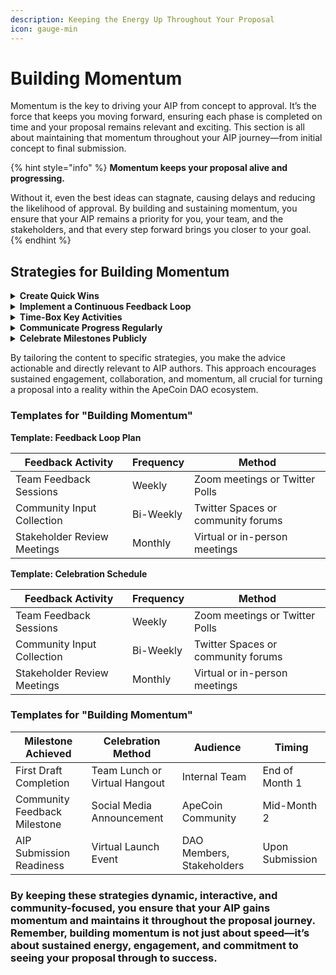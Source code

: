 ```yaml
---
description: Keeping the Energy Up Throughout Your Proposal
icon: gauge-min
---
```


# Building Momentum

Momentum is the key to driving your AIP from concept to approval. It’s the force that keeps you moving forward, ensuring each phase is completed on time and your proposal remains relevant and exciting. This section is all about maintaining that momentum throughout your AIP journey—from initial concept to final submission.

{% hint style="info" %}
**Momentum keeps your proposal alive and progressing.**&#x20;

Without it, even the best ideas can stagnate, causing delays and reducing the likelihood of approval. By building and sustaining momentum, you ensure that your AIP remains a priority for you, your team, and the stakeholders, and that every step forward brings you closer to your goal.
{% endhint %}

## Strategies for Building Momentum

<details>

<summary><strong>Create Quick Wins</strong></summary>

Quick wins are smaller, achievable goals within your project timeline that demonstrate early success. They help build confidence and show stakeholders that progress is being made.

**Why It’s Effective:**\
By breaking down larger goals into smaller, manageable tasks, you create visible progress that builds confidence and energy. Celebrating these wins helps maintain a sense of achievement and excitement.

**How to Keep It Relevant:** \
Focus on tasks that directly contribute to the larger goal of your AIP, like completing initial drafts or securing early endorsements. Each quick win should serve as a building block toward your final submission.

_**Example Quick Wins:**_

* Finalise a compelling first draft of your AIP summary.
* Gain a preliminary endorsement from a key community member.
* Submit an initial feasibility analysis to stakeholders.

</details>

<details>

<summary><strong>Implement a Continuous Feedback Loop</strong></summary>

Regularly collecting feedback from your team and stakeholders ensures your AIP stays aligned with community needs and expectations.

**Why It’s Effective:**\
Feedback loops create an iterative process, allowing for adjustments and improvements before final submission. They also foster a culture of collaboration and openness, keeping everyone engaged.

**How to Make It Interactive:**\
Encourage two-way dialogue through surveys, polls, or discussion forums. Use tools like Trello or Miro to visualise feedback and make it a collaborative, ongoing process.

_**Key Feedback Activities:**_

* Host weekly virtual feedback sessions with your core team.
* Use Discord or community forums to gather community input.
* Create a dedicated feedback document shared with key stakeholders.

</details>

<details>

<summary><strong>Time-Box Key Activities</strong></summary>

Time-boxing is about setting specific time limits for tasks or phases, ensuring efficient completion and preventing delays.

**Why It’s Effective:**\
By limiting the time spent on each activity, you create a sense of urgency and avoid getting bogged down in endless revisions or procrastination. It keeps the project moving.

**How to Enforce It:**\
Use digital timers or project management tools to set deadlines. Create incentives for hitting deadlines, such as celebrating each completed task or rewarding the team with small perks.

_**Focus Areas for Time-Boxing:**_

* Set realistic deadlines—neither too tight nor too loose.
* Monitor progress closely and adjust timelines if necessary.
* Reflect on what’s working and adjust as you go.

</details>

<details>

<summary><strong>Communicate Progress Regularly</strong></summary>

Keeping everyone informed about the project's progress builds transparency and trust and keeps all stakeholders invested in the outcome.

**Why It’s Effective:**\
Regular communication prevents misunderstandings and misalignments, and it helps rally continued support and engagement from stakeholders.

**How to Keep It Fresh:**\
Don’t just send standard updates—make them engaging! Share visual progress charts, highlight team efforts, or spotlight community endorsements to make updates dynamic.

_**Best Practices for Communication:**_

* Weekly Slack updates summarising key achievements.
* Bi-monthly newsletters showcasing milestones and what's coming next.
* Interactive Q\&A sessions with community members.

</details>

<details>

<summary><strong>Celebrate Milestones Publicly</strong></summary>

Recognising and celebrating milestones reinforces the value of your efforts and boosts morale. It’s a chance to acknowledge progress and build momentum through positive reinforcement.

**Why It’s Effective:**\
Public recognition motivates your team and builds trust with your supporters. It shows that your project is active, vibrant, and moving forward.

**How to Maximise Impact:**\
Choose the right channels for celebration—publicise your achievements where your community gathers, such as Twitter, Discord, or community newsletters.

_**Creative Celebration Ideas:**_

* Hold a “thank you” X Space or live stream for the community.
* Share visual content (infographics, memes) that highlight progress.
* Give shoutouts to individual contributors or teams who made a difference.

</details>

By tailoring the content to specific strategies, you make the advice actionable and directly relevant to AIP authors. This approach encourages sustained engagement, collaboration, and momentum, all crucial for turning a proposal into a reality within the ApeCoin DAO ecosystem.



### Templates for "Building Momentum"

**Template: Feedback Loop Plan**

| Feedback Activity	          | Frequency	 | Method                             |
| --------------------------- | ---------- | ---------------------------------- |
| Team Feedback Sessions      | Weekly     | Zoom meetings or Twitter Polls     |
| Community Input Collection  | Bi-Weekly  | Twitter Spaces or community forums |
| Stakeholder Review Meetings | Monthly    | Virtual or in-person meetings      |

**Template: Celebration Schedule**

| Feedback Activity	          | Frequency	 | Method                             |
| --------------------------- | ---------- | ---------------------------------- |
| Team Feedback Sessions      | Weekly     | Zoom meetings or Twitter Polls     |
| Community Input Collection  | Bi-Weekly  | Twitter Spaces or community forums |
| Stakeholder Review Meetings | Monthly    | Virtual or in-person meetings      |

### Templates for "Building Momentum"

| Milestone Achieved	          | Celebration Method		          | Audience                  | Timing          |
| ---------------------------- | ----------------------------- | ------------------------- | --------------- |
| First Draft Completion       | Team Lunch or Virtual Hangout | Internal Team             | End of Month 1  |
| Community Feedback Milestone | Social Media Announcement     | ApeCoin Community         | Mid-Month 2     |
| AIP Submission Readiness     | Virtual Launch Event          | DAO Members, Stakeholders | Upon Submission |

### By keeping these strategies dynamic, interactive, and community-focused, you ensure that your AIP gains momentum and maintains it throughout the proposal journey. Remember, building momentum is not just about speed—it’s about sustained energy, engagement, and commitment to seeing your proposal through to success.

